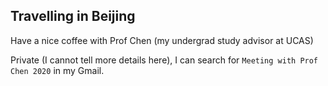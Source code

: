 ## Travelling in Beijing

Have a nice coffee with Prof Chen (my undergrad study advisor at UCAS)

Private (I cannot tell more details here), I can search for `Meeting with Prof Chen 2020` in my Gmail. 